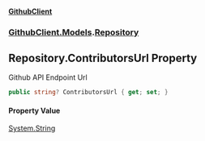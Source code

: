 #### [GithubClient](index 'index')
### [GithubClient.Models](GithubClient.Models 'GithubClient.Models').[Repository](GithubClient.Models.Repository 'GithubClient.Models.Repository')

## Repository.ContributorsUrl Property

Github API Endpoint Url

```csharp
public string? ContributorsUrl { get; set; }
```

#### Property Value
[System.String](https://docs.microsoft.com/en-us/dotnet/api/System.String 'System.String')